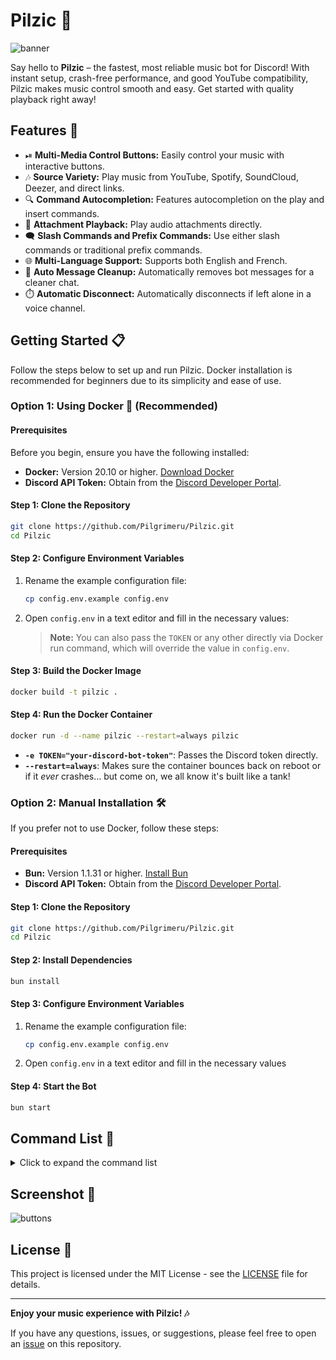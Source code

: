 # Pilzic 🎵

![banner](https://i.imgur.com/y73VY4q.jpg)

Say hello to **Pilzic** – the fastest, most reliable music bot for Discord! With instant setup, crash-free performance, and good YouTube compatibility, Pilzic makes music control smooth and easy. Get started with quality playback right away!

## Features 🚀

- ⏯ **Multi-Media Control Buttons:** Easily control your music with interactive buttons.
- 🎶 **Source Variety:** Play music from YouTube, Spotify, SoundCloud, Deezer, and direct links.
- 🔍 **Command Autocompletion:** Features autocompletion on the play and insert commands.
- 📎 **Attachment Playback:** Play audio attachments directly.
- 🗨️ **Slash Commands and Prefix Commands:** Use either slash commands or traditional prefix commands.
- 🌐 **Multi-Language Support:** Supports both English and French.
- 🧹 **Auto Message Cleanup:** Automatically removes bot messages for a cleaner chat.
- ⏱️ **Automatic Disconnect:** Automatically disconnects if left alone in a voice channel.

## Getting Started 📋

Follow the steps below to set up and run Pilzic. Docker installation is recommended for beginners due to its simplicity and ease of use.

### Option 1: Using Docker 🐋 (Recommended)

#### Prerequisites

Before you begin, ensure you have the following installed:

- **Docker:** Version 20.10 or higher. [Download Docker](https://www.docker.com/get-started)
- **Discord API Token:** Obtain from the [Discord Developer Portal](https://discord.com/developers/applications).

#### Step 1: Clone the Repository

```bash
git clone https://github.com/Pilgrimeru/Pilzic.git
cd Pilzic
```

#### Step 2: Configure Environment Variables

1. Rename the example configuration file:

   ```bash
   cp config.env.example config.env
   ```

2. Open `config.env` in a text editor and fill in the necessary values:

   > **Note:** You can also pass the `TOKEN` or any other directly via Docker run command, which will override the value in `config.env`.

#### Step 3: Build the Docker Image

```bash
docker build -t pilzic .
```

#### Step 4: Run the Docker Container

```bash
docker run -d --name pilzic --restart=always pilzic
```
- **`-e TOKEN="your-discord-bot-token"`**: Passes the Discord token directly.
- **`--restart=always`**: Makes sure the container bounces back on reboot or if it *ever* crashes… but come on, we all know it's built like a tank!

### Option 2: Manual Installation 🛠️

If you prefer not to use Docker, follow these steps:

#### Prerequisites

- **Bun:** Version 1.1.31 or higher. [Install Bun](https://bun.sh/)
- **Discord API Token:** Obtain from the [Discord Developer Portal](https://discord.com/developers/applications).

#### Step 1: Clone the Repository

```bash
git clone https://github.com/Pilgrimeru/Pilzic.git
cd Pilzic
```

#### Step 2: Install Dependencies

```bash
bun install
```

#### Step 3: Configure Environment Variables

1. Rename the example configuration file:

   ```bash
   cp config.env.example config.env
   ```

2. Open `config.env` in a text editor and fill in the necessary values

#### Step 4: Start the Bot

```bash
bun start
```

## Command List 📜

<details>
<summary>Click to expand the command list</summary>

- `-autoplay`: Enable automatic queue filling.
- `-help (h)`: Display all available commands and their descriptions.
- `-insert`: Add a track to the beginning of the queue.
- `-invite`: Send the bot's invitation link.
- `-jumpto (jump)`: Jump to the selected position in the queue.
- `-loop (l)`: Loop the currently playing music.
- `-lyrics (ly)`: Get the lyrics of the currently playing track.
- `-move (m)`: Move a track within the queue.
- `-nowplaying (np)`: Display the currently playing track.
- `-pause`: Pause the currently playing music.
- `-ping`: Show the bot's ping.
- `-play (p)`: Listen to music from YouTube and other sources.
- `-previous`: Go back in the playback queue.
- `-queue (q)`: Display the playback queue and the currently playing track.
- `-remove (rm)`: Remove a track from the queue.
- `-resume (r)`: Resume playback of the paused music.
- `-search (sh)`: Search and select videos to listen to.
- `-seek`: Jump to a specific point in the currently playing music.
- `-shuffle`: Shuffle the queue.
- `-skip (s)`: Skip the currently playing track.
- `-stop`: Stop the music playback.
- `-uptime (up)`: Check the bot's uptime.
- `-volume (v)`: Adjust the volume of the currently playing music.

</details>

## Screenshot 📸

![buttons](https://i.imgur.com/B1WKjlO.png)

## License 📄

This project is licensed under the MIT License - see the [LICENSE](LICENSE) file for details.

---

**Enjoy your music experience with Pilzic! 🎶**

If you have any questions, issues, or suggestions, please feel free to open an [issue](https://github.com/Pilgrimeru/Pilzic/issues) on this repository.